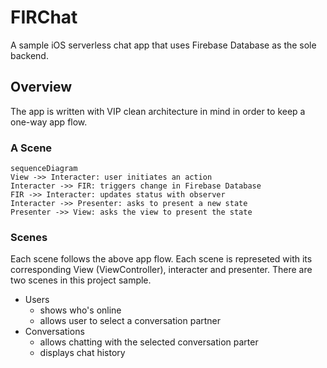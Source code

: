 # FIRChat

A sample iOS serverless chat app that uses Firebase Database as the sole backend.



## Overview

The app is written with VIP clean architecture in mind in order to keep a one-way app flow.



### A Scene

```mermaid
sequenceDiagram
View ->> Interacter: user initiates an action
Interacter ->> FIR: triggers change in Firebase Database
FIR ->> Interacter: updates status with observer
Interacter ->> Presenter: asks to present a new state
Presenter ->> View: asks the view to present the state

```



### Scenes

Each scene follows the above app flow. Each scene is represeted with its corresponding View (ViewController), interacter and presenter. There are two scenes in this project sample.

- Users 
  - shows who's online
  - allows user to select a conversation partner
- Conversations
  - allows chatting with the selected conversation parter
  - displays chat history

